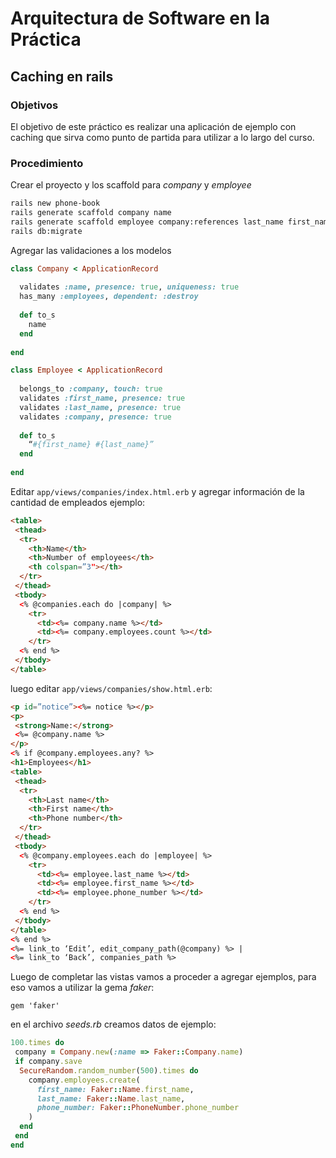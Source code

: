 # Arquitectura de Software en la Práctica

## Caching en rails

### Objetivos

El objetivo de este práctico es realizar una aplicación de ejemplo con caching que sirva como punto de partida para utilizar a lo largo del curso.

### Procedimiento

Crear el proyecto y los scaffold para *company* y *employee*

````bash
rails new phone-book
rails generate scaffold company name
rails generate scaffold employee company:references last_name first_name phone_number
rails db:migrate
````

Agregar las validaciones a los modelos

````ruby
class Company < ApplicationRecord
  
  validates :name, presence: true, uniqueness: true
  has_many :employees, dependent: :destroy
  
  def to_s
    name
  end
  
end

class Employee < ApplicationRecord
  
  belongs_to :company, touch: true
  validates :first_name, presence: true
  validates :last_name, presence: true
  validates :company, presence: true
  
  def to_s
    “#{first_name} #{last_name}”
  end
  
end
````

Editar ```app/views/companies/index.html.erb``` y agregar información de la cantidad de empleados ejemplo:

```html
<table>
 <thead>
  <tr>
    <th>Name</th>
    <th>Number of employees</th>
    <th colspan=”3"></th>
  </tr>
 </thead>
 <tbody>
  <% @companies.each do |company| %>
    <tr>
      <td><%= company.name %></td>
      <td><%= company.employees.count %></td>
    </tr>
  <% end %>
 </tbody>
</table>
```
luego editar ```app/views/companies/show.html.erb```:

```html
<p id=”notice”><%= notice %></p>
<p>
 <strong>Name:</strong>
 <%= @company.name %>
</p>
<% if @company.employees.any? %>
<h1>Employees</h1>
<table>
 <thead>
  <tr>
    <th>Last name</th>
    <th>First name</th>
    <th>Phone number</th>
  </tr>
 </thead>
 <tbody>
  <% @company.employees.each do |employee| %>
    <tr>
      <td><%= employee.last_name %></td>
      <td><%= employee.first_name %></td>
      <td><%= employee.phone_number %></td>
    </tr>
  <% end %>
 </tbody>
</table>
<% end %>
<%= link_to ‘Edit’, edit_company_path(@company) %> |
<%= link_to ‘Back’, companies_path %>
```
Luego de completar las vistas vamos a proceder a agregar ejemplos, para eso vamos a utilizar la gema *faker*:

```
gem 'faker'
```

en el archivo *seeds.rb* creamos datos de ejemplo:

```ruby
100.times do
 company = Company.new(:name => Faker::Company.name)
 if company.save
  SecureRandom.random_number(500).times do
    company.employees.create(
      first_name: Faker::Name.first_name,
      last_name: Faker::Name.last_name,
      phone_number: Faker::PhoneNumber.phone_number
    )
  end
 end
end
```
